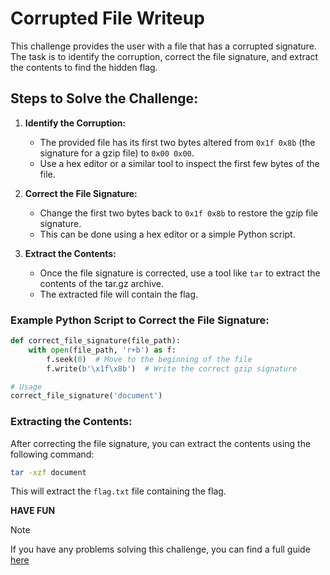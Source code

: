 # Corrupted File Writeup

This challenge provides the user with a file that has a corrupted signature. The task is to identify the corruption, correct the file signature, and extract the contents to find the hidden flag.

## Steps to Solve the Challenge:

1. **Identify the Corruption:**
   - The provided file has its first two bytes altered from `0x1f 0x8b` (the signature for a gzip file) to `0x00 0x00`.
   - Use a hex editor or a similar tool to inspect the first few bytes of the file.

2. **Correct the File Signature:**
   - Change the first two bytes back to `0x1f 0x8b` to restore the gzip file signature.
   - This can be done using a hex editor or a simple Python script.

3. **Extract the Contents:**
   - Once the file signature is corrected, use a tool like `tar` to extract the contents of the tar.gz archive.
   - The extracted file will contain the flag.

### Example Python Script to Correct the File Signature:

```python
def correct_file_signature(file_path):
    with open(file_path, 'r+b') as f:
        f.seek(0)  # Move to the beginning of the file
        f.write(b'\x1f\x8b')  # Write the correct gzip signature

# Usage
correct_file_signature('document')
```

### Extracting the Contents:

After correcting the file signature, you can extract the contents using the following command:

```sh
tar -xzf document
```

This will extract the `flag.txt` file containing the flag.

**HAVE FUN**

> [!NOTE]
> If you have any problems solving this challenge, you can find a full guide [here](https://github.com/CTF-FlagFrenzy/challenges/blob/main/Corrupted_File/writeup.md)